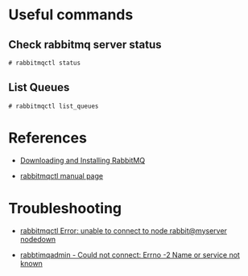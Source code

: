 # Useful commands

## Check rabbitmq server status

```
# rabbitmqctl status
```

## List Queues

```
# rabbitmqctl list_queues
```

# References

- [Downloading and Installing RabbitMQ](https://www.rabbitmq.com/download.html)

- [rabbitmqctl manual page](https://www.rabbitmq.com/man/rabbitmqctl.1.man.html)

# Troubleshooting

- [rabbitmqctl Error: unable to connect to node rabbit@myserver nodedown](http://stackoverflow.com/questions/25409626/rabbitmqctl-error-unable-to-connect-to-node-rabbitmyserver-nodedown)

- [rabbtimqadmin - Could not connect: Errno -2 Name or service not known](http://stackoverflow.com/questions/29501234/rabbtimqadmin-could-not-connect-errno-2-name-or-service-not-known)
